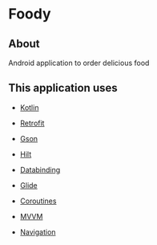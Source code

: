 # Foody

## About
Android application to order delicious food


## This application uses
*  [Kotlin](https://kotlinlang.org/)

*  [Retrofit](https://square.github.io/retrofit/)

*  [Gson](https://github.com/google/gson)

*  [Hilt]([https://insert-koin.io/](https://developer.android.com/training/dependency-injection/hilt-android))

*  [Databinding](https://developer.android.com/topic/libraries/data-binding)

*  [Glide](https://github.com/bumptech/glide)

*  [Coroutines](https://developer.android.com/kotlin/coroutines)

*  [MVVM](https://developer.android.com/topic/libraries/architecture/viewmodel)

*  [Navigation](https://developer.android.com/guide/navigation)
